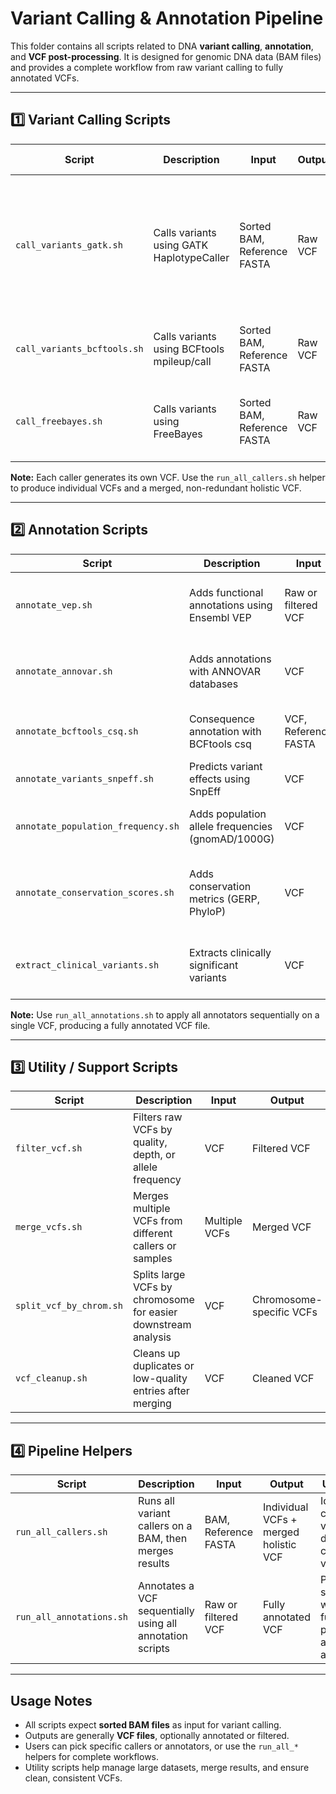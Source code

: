 # Variant Calling & Annotation Pipeline

This folder contains all scripts related to DNA **variant calling**, **annotation**, and **VCF post-processing**. It is designed for genomic DNA data (BAM files) and provides a complete workflow from raw variant calling to fully annotated VCFs.

---

## 1️⃣ Variant Calling Scripts

| Script | Description | Input | Output | When to Use |
|--------|-------------|-------|--------|------------|
| `call_variants_gatk.sh` | Calls variants using GATK HaplotypeCaller | Sorted BAM, Reference FASTA | Raw VCF | Gold standard for high-quality variant calling; widely used in clinical and research pipelines |
| `call_variants_bcftools.sh` | Calls variants using BCFtools mpileup/call | Sorted BAM, Reference FASTA | Raw VCF | Lightweight alternative; faster for smaller datasets |
| `call_freebayes.sh` | Calls variants using FreeBayes | Sorted BAM, Reference FASTA | Raw VCF | Useful for population-level variant calling and small indels |

**Note:** Each caller generates its own VCF. Use the `run_all_callers.sh` helper to produce individual VCFs and a merged, non-redundant holistic VCF.

---

## 2️⃣ Annotation Scripts

| Script | Description | Input | Output | Notes |
|--------|-------------|-------|--------|------|
| `annotate_vep.sh` | Adds functional annotations using Ensembl VEP | Raw or filtered VCF | Annotated VCF | Adds consequence, gene, and impact information |
| `annotate_annovar.sh` | Adds annotations with ANNOVAR databases | VCF | Annotated VCF | Includes ClinVar, dbSNP, exonic function annotations |
| `annotate_bcftools_csq.sh` | Consequence annotation with BCFtools csq | VCF, Reference FASTA | Annotated VCF | Lightweight annotation of coding consequences |
| `annotate_variants_snpeff.sh` | Predicts variant effects using SnpEff | VCF | Annotated VCF | Functional impact prediction |
| `annotate_population_frequency.sh` | Adds population allele frequencies (gnomAD/1000G) | VCF | Annotated VCF | Helps identify rare vs common variants |
| `annotate_conservation_scores.sh` | Adds conservation metrics (GERP, PhyloP) | VCF | Annotated VCF | Useful to prioritize conserved, potentially functional variants |
| `extract_clinical_variants.sh` | Extracts clinically significant variants | VCF | Filtered VCF | Focus on variants in ClinVar or COSMIC databases |

**Note:** Use `run_all_annotations.sh` to apply all annotators sequentially on a single VCF, producing a fully annotated VCF file.

---

## 3️⃣ Utility / Support Scripts

| Script | Description | Input | Output |
|--------|-------------|-------|--------|
| `filter_vcf.sh` | Filters raw VCFs by quality, depth, or allele frequency | VCF | Filtered VCF |
| `merge_vcfs.sh` | Merges multiple VCFs from different callers or samples | Multiple VCFs | Merged VCF |
| `split_vcf_by_chrom.sh` | Splits large VCFs by chromosome for easier downstream analysis | VCF | Chromosome-specific VCFs |
| `vcf_cleanup.sh` | Cleans up duplicates or low-quality entries after merging | VCF | Cleaned VCF |

---

## 4️⃣ Pipeline Helpers

| Script | Description | Input | Output | User Scenario |
|--------|-------------|-------|--------|--------------|
| `run_all_callers.sh` | Runs all variant callers on a BAM, then merges results | BAM, Reference FASTA | Individual VCFs + merged holistic VCF | Ideal for comprehensive variant detection and cross-validation |
| `run_all_annotations.sh` | Annotates a VCF sequentially using all annotation scripts | Raw or filtered VCF | Fully annotated VCF | Produces a single VCF with all functional, population, and clinical annotations |

---

## Usage Notes

- All scripts expect **sorted BAM files** as input for variant calling.
- Outputs are generally **VCF files**, optionally annotated or filtered.
- Users can pick specific callers or annotators, or use the `run_all_*` helpers for complete workflows.
- Utility scripts help manage large datasets, merge results, and ensure clean, consistent VCFs.
